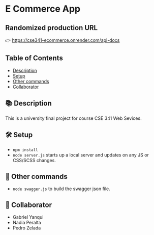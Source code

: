 # E Commerce App

## Randomized production URL

👉 https://cse341-ecommerce.onrender.com/api-docs

## Table of Contents

- [Description](#-description)
- [Setup](#-setup)
- [Other commands](#-other-commands)
- [Collaborator](#-collaborators)

## 📚 Description

This is a university final project for course CSE 341 Web Sevices.

## 🛠️ Setup

- `npm install`
- `node server.js` starts up a local server and updates on any JS or CSS/SCSS changes.

## 🔩 Other commands

- `node swagger.js` to build the swagger json file.

## 👾 Collaborator

- Gabriel Yanqui
- Nadia Peralta
- Pedro Zelada
